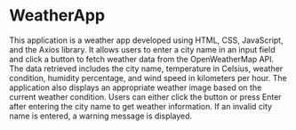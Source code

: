 # WeatherApp

This application is a weather app developed using HTML, CSS, JavaScript, and the Axios library. It allows users to enter a city name in an input field and click a button to fetch weather data from the OpenWeatherMap API. The data retrieved includes the city name, temperature in Celsius, weather condition, humidity percentage, and wind speed in kilometers per hour. The application also displays an appropriate weather image based on the current weather condition. Users can either click the button or press Enter after entering the city name to get weather information. If an invalid city name is entered, a warning message is displayed.
